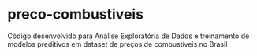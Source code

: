 # preco-combustiveis
Código desenvolvido para Análise Exploratória de Dados e treinamento de modelos preditivos em dataset de preços de combustíveis no Brasil
